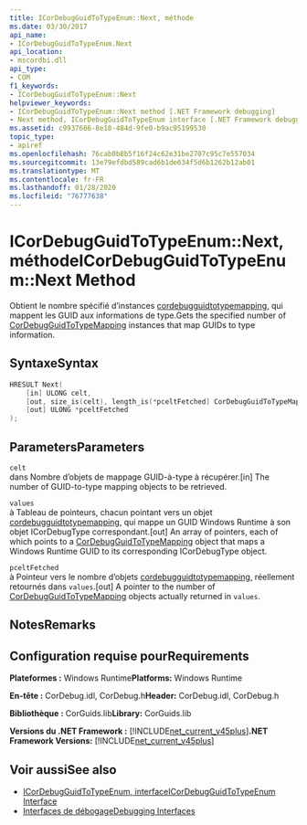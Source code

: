 ```yaml
---
title: ICorDebugGuidToTypeEnum::Next, méthode
ms.date: 03/30/2017
api_name:
- ICorDebugGuidToTypeEnum.Next
api_location:
- mscordbi.dll
api_type:
- COM
f1_keywords:
- ICorDebugGuidToTypeEnum::Next
helpviewer_keywords:
- ICorDebugGuidToTypeEnum::Next method [.NET Framework debugging]
- Next method, ICorDebugGuidToTypeEnum interface [.NET Framework debugging]
ms.assetid: c9937666-8e18-484d-9fe0-b9ac95199530
topic_type:
- apiref
ms.openlocfilehash: 76cab0b8b5f16f24c62e31be2707c95c7e557034
ms.sourcegitcommit: 13e79efdbd589cad6b1de634f5d6b1262b12ab01
ms.translationtype: MT
ms.contentlocale: fr-FR
ms.lasthandoff: 01/28/2020
ms.locfileid: "76777638"
---
```

# <a name="icordebugguidtotypeenumnext-method"></a><span data-ttu-id="ae978-102">ICorDebugGuidToTypeEnum::Next, méthode</span><span class="sxs-lookup"><span data-stu-id="ae978-102">ICorDebugGuidToTypeEnum::Next Method</span></span>
<span data-ttu-id="ae978-103">Obtient le nombre spécifié d’instances [cordebugguidtotypemapping,](cordebugguidtotypemapping-structure.md) qui mappent les GUID aux informations de type.</span><span class="sxs-lookup"><span data-stu-id="ae978-103">Gets the specified number of [CorDebugGuidToTypeMapping](cordebugguidtotypemapping-structure.md) instances that map GUIDs to type information.</span></span>  
  
## <a name="syntax"></a><span data-ttu-id="ae978-104">Syntaxe</span><span class="sxs-lookup"><span data-stu-id="ae978-104">Syntax</span></span>  
  
```cpp  
HRESULT Next(  
    [in] ULONG celt,  
    [out, size_is(celt), length_is(*pceltFetched] CorDebugGuidToTypeMapping values[  ],  
    [out] ULONG *pceltFetched  
);  
```  
  
## <a name="parameters"></a><span data-ttu-id="ae978-105">Parameters</span><span class="sxs-lookup"><span data-stu-id="ae978-105">Parameters</span></span>  
 `celt`  
 <span data-ttu-id="ae978-106">dans Nombre d’objets de mappage GUID-à-type à récupérer.</span><span class="sxs-lookup"><span data-stu-id="ae978-106">[in] The number of GUID-to-type mapping objects to be retrieved.</span></span>  
  
 `values`  
 <span data-ttu-id="ae978-107">à Tableau de pointeurs, chacun pointant vers un objet [cordebugguidtotypemapping,](cordebugguidtotypemapping-structure.md) qui mappe un GUID Windows Runtime à son objet ICorDebugType correspondant.</span><span class="sxs-lookup"><span data-stu-id="ae978-107">[out] An array of pointers, each of which points to a [CorDebugGuidToTypeMapping](cordebugguidtotypemapping-structure.md) object that maps a Windows Runtime GUID to its corresponding ICorDebugType object.</span></span>  
  
 `pceltFetched`  
 <span data-ttu-id="ae978-108">à Pointeur vers le nombre d’objets [cordebugguidtotypemapping,](cordebugguidtotypemapping-structure.md) réellement retournés dans `values`.</span><span class="sxs-lookup"><span data-stu-id="ae978-108">[out] A pointer to the number of [CorDebugGuidToTypeMapping](cordebugguidtotypemapping-structure.md) objects actually returned in `values`.</span></span>  
  
## <a name="remarks"></a><span data-ttu-id="ae978-109">Notes</span><span class="sxs-lookup"><span data-stu-id="ae978-109">Remarks</span></span>  
  
## <a name="requirements"></a><span data-ttu-id="ae978-110">Configuration requise pour</span><span class="sxs-lookup"><span data-stu-id="ae978-110">Requirements</span></span>  
 <span data-ttu-id="ae978-111">**Plateformes :** Windows Runtime</span><span class="sxs-lookup"><span data-stu-id="ae978-111">**Platforms:** Windows Runtime</span></span>  
  
 <span data-ttu-id="ae978-112">**En-tête :** CorDebug.idl, CorDebug.h</span><span class="sxs-lookup"><span data-stu-id="ae978-112">**Header:** CorDebug.idl, CorDebug.h</span></span>  
  
 <span data-ttu-id="ae978-113">**Bibliothèque :** CorGuids.lib</span><span class="sxs-lookup"><span data-stu-id="ae978-113">**Library:** CorGuids.lib</span></span>  
  
 <span data-ttu-id="ae978-114">**Versions du .NET Framework :** [!INCLUDE[net_current_v45plus](../../../../includes/net-current-v45plus-md.md)]</span><span class="sxs-lookup"><span data-stu-id="ae978-114">**.NET Framework Versions:** [!INCLUDE[net_current_v45plus](../../../../includes/net-current-v45plus-md.md)]</span></span>  
  
## <a name="see-also"></a><span data-ttu-id="ae978-115">Voir aussi</span><span class="sxs-lookup"><span data-stu-id="ae978-115">See also</span></span>

- [<span data-ttu-id="ae978-116">ICorDebugGuidToTypeEnum, interface</span><span class="sxs-lookup"><span data-stu-id="ae978-116">ICorDebugGuidToTypeEnum Interface</span></span>](icordebugguidtotypeenum-interface.md)
- [<span data-ttu-id="ae978-117">Interfaces de débogage</span><span class="sxs-lookup"><span data-stu-id="ae978-117">Debugging Interfaces</span></span>](debugging-interfaces.md)
